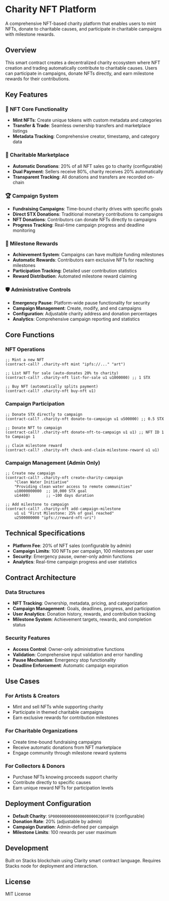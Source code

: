 # Charity NFT Platform

A comprehensive NFT-based charity platform that enables users to mint NFTs, donate to charitable causes, and participate in charitable campaigns with milestone rewards.

## Overview

This smart contract creates a decentralized charity ecosystem where NFT creation and trading automatically contribute to charitable causes. Users can participate in campaigns, donate NFTs directly, and earn milestone rewards for their contributions.

## Key Features

### 🎨 NFT Core Functionality

- **Mint NFTs**: Create unique tokens with custom metadata and categories
- **Transfer & Trade**: Seamless ownership transfers and marketplace listings
- **Metadata Tracking**: Comprehensive creator, timestamp, and category data

### 💝 Charitable Marketplace

- **Automatic Donations**: 20% of all NFT sales go to charity (configurable)
- **Dual Payment**: Sellers receive 80%, charity receives 20% automatically
- **Transparent Tracking**: All donations and transfers are recorded on-chain

### 🏆 Campaign System

- **Fundraising Campaigns**: Time-bound charity drives with specific goals
- **Direct STX Donations**: Traditional monetary contributions to campaigns
- **NFT Donations**: Contributors can donate NFTs directly to campaigns
- **Progress Tracking**: Real-time campaign progress and deadline monitoring

### 🎯 Milestone Rewards

- **Achievement System**: Campaigns can have multiple funding milestones
- **Automatic Rewards**: Contributors earn exclusive NFTs for reaching milestones
- **Participation Tracking**: Detailed user contribution statistics
- **Reward Distribution**: Automated milestone reward claiming

### 🛡️ Administrative Controls

- **Emergency Pause**: Platform-wide pause functionality for security
- **Campaign Management**: Create, modify, and end campaigns
- **Configuration**: Adjustable charity address and donation percentages
- **Analytics**: Comprehensive campaign reporting and statistics

## Core Functions

### NFT Operations

```clarity
;; Mint a new NFT
(contract-call? .charity-nft mint "ipfs://..." "art")

;; List NFT for sale (auto-donates 20% to charity)
(contract-call? .charity-nft list-for-sale u1 u1000000) ;; 1 STX

;; Buy NFT (automatically splits payment)
(contract-call? .charity-nft buy-nft u1)
```

### Campaign Participation

```clarity
;; Donate STX directly to campaign
(contract-call? .charity-nft donate-to-campaign u1 u500000) ;; 0.5 STX

;; Donate NFT to campaign
(contract-call? .charity-nft donate-nft-to-campaign u1 u1) ;; NFT ID 1 to Campaign 1

;; Claim milestone reward
(contract-call? .charity-nft check-and-claim-milestone-reward u1 u1)
```

### Campaign Management (Admin Only)

```clarity
;; Create new campaign
(contract-call? .charity-nft create-charity-campaign
    "Clean Water Initiative"
    "Providing clean water access to remote communities"
    u10000000000  ;; 10,000 STX goal
    u14400)       ;; ~100 days duration

;; Add milestone to campaign
(contract-call? .charity-nft add-campaign-milestone
    u1 u1 "First Milestone: 25% of goal reached"
    u2500000000 "ipfs://reward-nft-uri")
```

## Technical Specifications

- **Platform Fee**: 20% of NFT sales (configurable by admin)
- **Campaign Limits**: 100 NFTs per campaign, 100 milestones per user
- **Security**: Emergency pause, owner-only admin functions
- **Analytics**: Real-time campaign progress and user statistics

## Contract Architecture

### Data Structures

- **NFT Tracking**: Ownership, metadata, pricing, and categorization
- **Campaign Management**: Goals, deadlines, progress, and participation
- **User Analytics**: Donation history, rewards, and contribution tracking
- **Milestone System**: Achievement targets, rewards, and completion status

### Security Features

- **Access Control**: Owner-only administrative functions
- **Validation**: Comprehensive input validation and error handling
- **Pause Mechanism**: Emergency stop functionality
- **Deadline Enforcement**: Automatic campaign expiration

## Use Cases

### For Artists & Creators

- Mint and sell NFTs while supporting charity
- Participate in themed charitable campaigns
- Earn exclusive rewards for contribution milestones

### For Charitable Organizations

- Create time-bound fundraising campaigns
- Receive automatic donations from NFT marketplace
- Engage community through milestone reward systems

### For Collectors & Donors

- Purchase NFTs knowing proceeds support charity
- Contribute directly to specific causes
- Earn unique reward NFTs for participation levels

## Deployment Configuration

- **Default Charity**: `SP000000000000000000002Q6VF78` (configurable)
- **Donation Rate**: 20% (adjustable by admin)
- **Campaign Duration**: Admin-defined per campaign
- **Milestone Limits**: 100 rewards per user maximum

## Development

Built on Stacks blockchain using Clarity smart contract language. Requires Stacks node for deployment and interaction.

## License

MIT License

